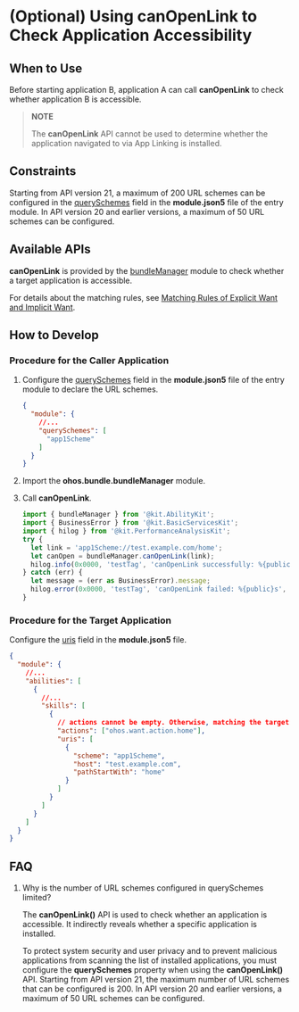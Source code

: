 # (Optional) Using canOpenLink to Check Application Accessibility
<!--Kit: Ability Kit-->
<!--Subsystem: BundleManager-->
<!--Owner: @wanghang904-->
<!--Designer: @hanfeng6-->
<!--Tester: @kongjing2-->
<!--Adviser: @Brilliantry_Rui-->

## When to Use
Before starting application B, application A can call **canOpenLink** to check whether application B is accessible.

> **NOTE**
> 
> The **canOpenLink** API cannot be used to determine whether the application navigated to via App Linking is installed.

## Constraints
Starting from API version 21, a maximum of 200 URL schemes can be configured in the [querySchemes](../quick-start/module-configuration-file.md) field in the **module.json5** file of the entry module. In API version 20 and earlier versions, a maximum of 50 URL schemes can be configured.
## Available APIs
**canOpenLink** is provided by the [bundleManager](../reference/apis-ability-kit/js-apis-bundleManager.md#bundlemanagercanopenlink12) module to check whether a target application is accessible.

For details about the matching rules, see [Matching Rules of Explicit Want and Implicit Want](explicit-implicit-want-mappings.md).

## How to Develop
### Procedure for the Caller Application

1. Configure the [querySchemes](../quick-start/module-configuration-file.md) field in the **module.json5** file of the entry module to declare the URL schemes.

    ```json
    {
      "module": {
        //...
        "querySchemes": [
          "app1Scheme"
        ]
      }
    }
    ```

2. Import the **ohos.bundle.bundleManager** module.
3. Call **canOpenLink**.

    ```ts
    import { bundleManager } from '@kit.AbilityKit';
    import { BusinessError } from '@kit.BasicServicesKit';
    import { hilog } from '@kit.PerformanceAnalysisKit';
    try {
      let link = 'app1Scheme://test.example.com/home';
      let canOpen = bundleManager.canOpenLink(link);
      hilog.info(0x0000, 'testTag', 'canOpenLink successfully: %{public}s', JSON.stringify(canOpen));
    } catch (err) {
      let message = (err as BusinessError).message;
      hilog.error(0x0000, 'testTag', 'canOpenLink failed: %{public}s', message);
    }
    ```

### Procedure for the Target Application
Configure the [uris](../quick-start/module-configuration-file.md#skills) field in the **module.json5** file.

```json
{
  "module": {
    //...
    "abilities": [
      {
        //...
        "skills": [
          {
            // actions cannot be empty. Otherwise, matching the target application fails.
            "actions": ["ohos.want.action.home"],
            "uris": [
              {
                "scheme": "app1Scheme",
                "host": "test.example.com",
                "pathStartWith": "home"
              }
            ]
          }
        ]
      }
    ]
  } 
}
```

## FAQ
1. Why is the number of URL schemes configured in querySchemes limited?

   The **canOpenLink()** API is used to check whether an application is accessible. It indirectly reveals whether a specific application is installed.

   To protect system security and user privacy and to prevent malicious applications from scanning the list of installed applications, you must configure the **querySchemes** property when using the **canOpenLink()** API. Starting from API version 21, the maximum number of URL schemes that can be configured is 200. In API version 20 and earlier versions, a maximum of 50 URL schemes can be configured.
